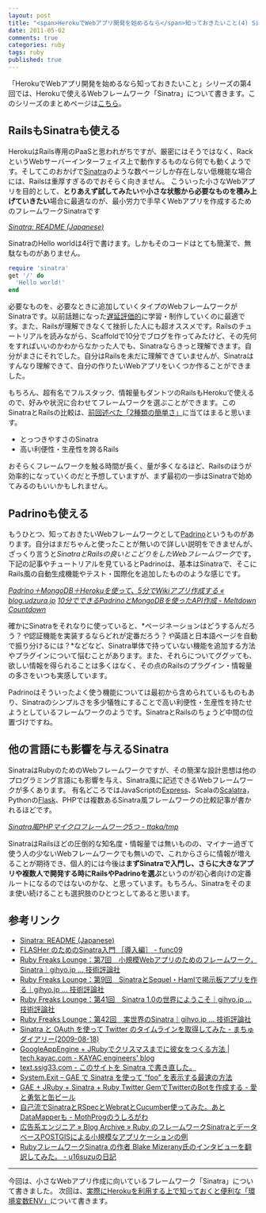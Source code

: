```yaml
---
layout: post
title: "<span>HerokuでWebアプリ開発を始めるなら</span>知っておきたいこと(4) Sinatraも使える"
date: 2011-05-02
comments: true
categories: ruby
tags: ruby
published: true
---
```


「HerokuでWebアプリ開発を始めるなら知っておきたいこと」シリーズの第4回では、Herokuで使えるWebフレームワーク「Sinatra」について書きます。このシリーズのまとめページは[こちら](/2011/05/09/ruby-heroku-web-app-development-tips-matome)。

<!-- READMORE -->


## RailsもSinatraも使える

HerokuはRails専用のPaaSと思われがちですが、厳密にはそうではなく、RackというWebサーバーインターフェイス上で動作するものなら何でも動くようです。そしてこのおかげで[Sinatra](/2011/02/28/instagram-api-of-exclusive-use-for-cat-lovers-nekostagram)のような数ページしか存在しない低機能な場合には、Railsは重厚すぎるのでおそらく向きません。
こういった小さなWebアプリを目的として、**とりあえず試してみたい**や**小さな状態から必要なものを積み上げていきたい**場合に最適なのが、最小労力で手早くWebアプリを作成するためのフレームワークSinatraです

<cite>[Sinatra: README (Japanese)](http://www.sinatrarb.com/intro-jp.html)</cite>

SinatraのHello worldは4行で書けます。しかもそのコードはとても簡潔で、無駄なものがありません。

~~~ ruby
require 'sinatra'
get '/' do
  'Hello world!'
end
~~~

必要なものを、必要なときに追加していくタイプのWebフレームワークがSinatraです。以前話題になった[遅延評価的](http://blog.livedoor.jp/kensuu/archives/50555054.html)に学習・制作していくのに最適です。また、Railsが理解できなくて挫折した人にも超オススメです。Railsのチュートリアルを読みながら、Scaffoldで10分でブログを作ってみたけど、その先何をすればいいのかわからなかった人でも、Sinatraならきっと理解できます。自分がまさにそれでした。自分はRailsを未だに理解できていませんが、Sinatraはすんなり理解できて、自分の作りたいWebアプリをいくつか作ることができました。

もちろん、超有名でフルスタック、情報量もダントツのRailsもHerokuで使えるので、好みや状況に合わせてフレームワークを選ぶことができます。このSinatraとRailsの比較は、[前回述べた「2種類の簡単さ」](/2011/05/01/ruby-heroku-web-app-development-tips-3)に当てはまると思います。

- とっつきやすさのSinatra
- 高い利便性・生産性を誇るRails

おそらくフレームワークを触る時間が長く、量が多くなるほど、Railsのほうが効率的になっていくのだと予想していますが、まず最初の一歩はSinatraで始めてみるのもいいかもしれません。


## Padrinoも使える

もうひとつ、知っておきたいWebフレームワークとして[Padrino](http://www.padrinorb.com/)というものがあります。自分はまだちゃんと使ったことが無いので詳しい説明をできませんが、ざっくり言うと*SinatraとRailsの良いとこどりをしたWebフレームワーク*です。下記の記事やチュートリアルを見ているとPadrinoは、基本はSinatraで、そこにRails風の自動生成機能やテスト・国際化を追加したもののような感じです。

<cite>[Padrino＋MongoDB＋Herokuを使って、5分でWikiアプリ作成する &#171; blog.udzura.jp](http://blog.udzura.jp/2011/02/23/app-in-5-min-with-padrino-mongodb-heroku/)</cite>
<cite>[10分でできるPadrinoとMongoDBを使ったAPI作成 - Meltdown Countdown](http://d.hatena.ne.jp/marutanm/20110416/p1)</cite>

確かにSinatraをそれなりに使っていると、*ページネーションはどうするんだろう？*や*認証機能を実装するならどれが定番だろう？*や*英語と日本語ページを自動で振り分けるには？*などなど、Sinatra単体で持っていない機能を追加する方法やプラグインについて悩むことがあります。また、それらについてググッても、欲しい情報を得られることは多くはなく、その点のRailsのプラグイン・情報量の多さをいつも実感しています。

Padrinoはそういったよく使う機能については最初から含められているものもあり、Sinatraのシンプルさを多少犠牲にすることで高い利便性・生産性を持たせようとしているフレームワークのようです。SinatraとRailsのちょうど中間の位置づけですね。


## 他の言語にも影響を与えるSinatra

SinatraはRubyのためのWebフレームワークですが、その簡潔な設計思想は他のプログラミング言語にも影響を与え、Sinatra風に記述できるWebフレームワークが多くあります。
有名どころではJavaScriptの[Express](http://expressjs.com/)、Scalaの[Scalatra](http://www.infoq.com/jp/news/2010/10/scalatra)，Pythonの[Flask](http://ja.wikipedia.org/wiki/Flask)、PHPでは複数あるSinatra風フレームワークの比較記事が書かれるほどです。

<cite>[Sinatra風PHPマイクロフレームワーク5つ - ttaka/tmp](http://d.hatena.ne.jp/ttaka_tmp/20110428/1303973792)</cite>

SinatraはRailsほどの圧倒的な知名度・情報量では無いものの、マイナー過ぎて使う人の少ないWebフレームワークでも無いので、これからさらに情報が増えることが期待でき、個人的には今後は**まずSinatraで入門し、さらに大きなアプリや複数人で開発する時にRailsやPadrinoを選ぶ**というのが初心者向けの定番ルートになるのではないのかな、と思っています。もちろん、Sinatraをそのまま使い続けることも選択肢のひとつとしてあると思います。


## 参考リンク

- [Sinatra: README (Japanese)](http://www.sinatrarb.com/intro-jp.html)
- [FLASHer のためのSinatra入門 ［導入編］ - func09](http://www.func09.com/wordpress/archives/764)
- [Ruby Freaks Lounge：第7回　小規模Webアプリのためのフレームワーク，Sinatra｜gihyo.jp … 技術評論社](http://gihyo.jp/dev/serial/01/ruby/0007)
- [Ruby Freaks Lounge：第9回　SinatraとSequel・Hamlで掲示板アプリを作る｜gihyo.jp … 技術評論社](http://gihyo.jp/dev/serial/01/ruby/0009)
- [Ruby Freaks Lounge：第41回　Sinatra 1.0の世界にようこそ｜gihyo.jp … 技術評論社](http://gihyo.jp/dev/serial/01/ruby/0041)
- [Ruby Freaks Lounge：第42回　実世界のSinatra｜gihyo.jp … 技術評論社](http://gihyo.jp/dev/serial/01/ruby/0042)
- [Sinatra と OAuth を使って Twitter のタイムラインを取得してみた - まちゅダイアリー(2009-08-18)](http://www.machu.jp/diary/20090818.html#p01)
- [GoogleAppEngine + JRubyでクリスマスまでに彼女をつくる方法 \| tech.kayac.com - KAYAC engineers' blog](http://tech.kayac.com/archive/gae-jruby-twitter-bot.html)
- [text.ssig33.com - このサイトを Sinatra で書き直した。](http://text.ssig33.com/19)
- [System.Exit &#8211; GAE で Sinatra を使って “foo” を表示する最速の方法](http://jugyo.org/blog/3760)
- [GAE + JRuby + Sinatra + Ruby Twitter GemでTwitterのBotを作成する - 愛と勇気と缶ビール](http://d.hatena.ne.jp/zentoo/20090928/1254156587)
- [自己流でSinatraとRSpecとWebratとCucumber使ってみた。あとDataMapperも - MothProgのうしろがわ](http://d.hatena.ne.jp/mothprog/20090706/1246897103)
- [広告系エンジニア &#187; Blog Archive &#187; Ruby のフレームワークSinatraとデータベースPOSTGISによる小規模なアプリケーションの例](http://techknowledge.ngigroup.com/20100409/621)
- [RubyフレームワークSinatra の作者 Blake Mizerany氏のインタビューを翻訳してみた。 - u16suzuの日記](http://d.hatena.ne.jp/u16s/20110430/1304158119)


* * *

今回は、小さなWebアプリ作成に向いているフレームワーク「Sinatra」について書きました。
次回は、[実際にHerokuを利用する上で知っておくと便利な「環境変数ENV」](/2011/05/03/ruby-heroku-web-app-development-tips-5)について書きます。
